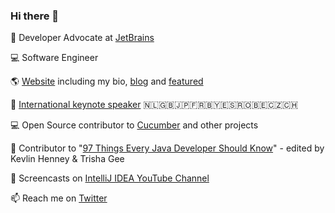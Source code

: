 ### Hi there 👋

🥑 Developer Advocate at [JetBrains](https://github.com/JetBrains)

💻 Software Engineer

🌎 [Website](https://maritvandijk.com/) including my bio, [blog](https://maritvandijk.com/blog/) and [featured](https://maritvandijk.com/featured/)

🎤 [International keynote speaker](https://maritvandijk.com/events/) :netherlands::uk::jp::fr::belarus::es::romania::belgium::czech_republic::switzerland:

💻 Open Source contributor to [Cucumber](https://github.com/cucumber) and other projects

📕 Contributor to "[97 Things Every Java Developer Should Know](https://www.oreilly.com/library/view/97-things-every/9781491952689/)" - edited by Kevlin Henney & Trisha Gee

🎥 Screencasts on [IntelliJ IDEA YouTube Channel](https://www.youtube.com/c/intellijidea)

📫 Reach me on [Twitter](https://twitter.com/MaritvanDijk77)

